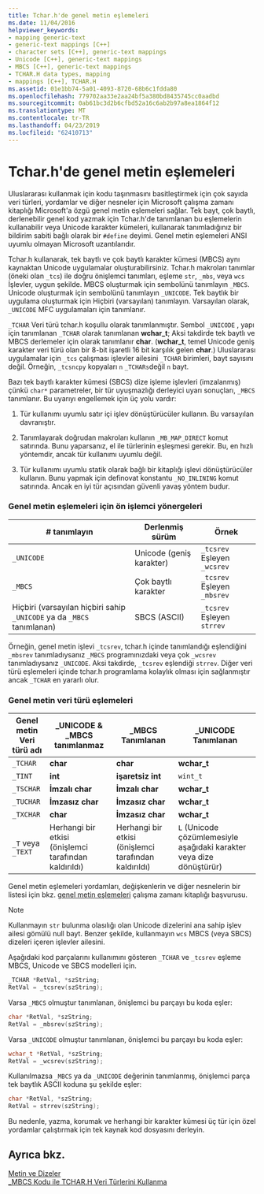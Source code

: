 ```yaml
---
title: Tchar.h'de genel metin eşlemeleri
ms.date: 11/04/2016
helpviewer_keywords:
- mapping generic-text
- generic-text mappings [C++]
- character sets [C++], generic-text mappings
- Unicode [C++], generic-text mappings
- MBCS [C++], generic-text mappings
- TCHAR.H data types, mapping
- mappings [C++], TCHAR.H
ms.assetid: 01e1bb74-5a01-4093-8720-68b6c1fdda80
ms.openlocfilehash: 779702aa33e2aa24bf5a380bd8435745cc0aadbd
ms.sourcegitcommit: 0ab61bc3d2b6cfbd52a16c6ab2b97a8ea1864f12
ms.translationtype: MT
ms.contentlocale: tr-TR
ms.lasthandoff: 04/23/2019
ms.locfileid: "62410713"
---
```

# <a name="generic-text-mappings-in-tcharh"></a>Tchar.h'de genel metin eşlemeleri

Uluslararası kullanmak için kodu taşınmasını basitleştirmek için çok sayıda veri türleri, yordamlar ve diğer nesneler için Microsoft çalışma zamanı kitaplığı Microsoft'a özgü genel metin eşlemeleri sağlar. Tek bayt, çok baytlı, derlenebilir genel kod yazmak için Tchar.h'de tanımlanan bu eşlemelerin kullanabilir veya Unicode karakter kümeleri, kullanarak tanımladığınız bir bildirim sabiti bağlı olarak bir `#define` deyimi. Genel metin eşlemeleri ANSI uyumlu olmayan Microsoft uzantılarıdır.

Tchar.h kullanarak, tek baytlı ve çok baytlı karakter kümesi (MBCS) aynı kaynaktan Unicode uygulamalar oluşturabilirsiniz. Tchar.h makroları tanımlar (öneki olan `_tcs`) ile doğru önişlemci tanımları, eşleme `str`, `_mbs`, veya `wcs` İşlevler, uygun şekilde. MBCS oluşturmak için sembolünü tanımlayın `_MBCS`. Unicode oluşturmak için sembolünü tanımlayın `_UNICODE`. Tek baytlık bir uygulama oluşturmak için Hiçbiri (varsayılan) tanımlayın. Varsayılan olarak, `_UNICODE` MFC uygulamaları için tanımlanır.

`_TCHAR` Veri türü tchar.h koşullu olarak tanımlanmıştır. Sembol `_UNICODE` , yapı için tanımlanan `_TCHAR` olarak tanımlanan **wchar_t**; Aksi takdirde tek baytlı ve MBCS derlemeler için olarak tanımlanır **char**. (**wchar_t**, temel Unicode geniş karakter veri türü olan bir 8-bit işaretli 16 bit karşılık gelen **char**.) Uluslararası uygulamalar için `_tcs` çalışması işlevler ailesini `_TCHAR` birimleri, bayt sayısını değil. Örneğin, `_tcsncpy` kopyaları `n` `_TCHARs`değil `n` bayt.

Bazı tek baytlı karakter kümesi (SBCS) dize işleme işlevleri (imzalanmış) çünkü `char*` parametreler, bir tür uyuşmazlığı derleyici uyarı sonuçları, `_MBCS` tanımlanır. Bu uyarıyı engellemek için üç yolu vardır:

1. Tür kullanımı uyumlu satır içi işlev dönüştürücüler kullanın. Bu varsayılan davranıştır.

1. Tanımlayarak doğrudan makroları kullanın `_MB_MAP_DIRECT` komut satırında. Bunu yaparsanız, el ile türlerinin eşleşmesi gerekir. Bu, en hızlı yöntemdir, ancak tür kullanımı uyumlu değil.

1. Tür kullanımı uyumlu statik olarak bağlı bir kitaplığı işlevi dönüştürücüler kullanın. Bunu yapmak için definovat konstantu `_NO_INLINING` komut satırında. Ancak en iyi tür açısından güvenli yavaş yöntem budur.

### <a name="preprocessor-directives-for-generic-text-mappings"></a>Genel metin eşlemeleri için ön işlemci yönergeleri

|# tanımlayın|Derlenmiş sürüm|Örnek|
|---------------|----------------------|-------------|
|`_UNICODE`|Unicode (geniş karakter)|`_tcsrev` Eşleyen `_wcsrev`|
|`_MBCS`|Çok baytlı karakter|`_tcsrev` Eşleyen `_mbsrev`|
|Hiçbiri (varsayılan hiçbiri sahip `_UNICODE` ya da `_MBCS` tanımlanan)|SBCS (ASCII)|`_tcsrev` Eşleyen `strrev`|

Örneğin, genel metin işlevi `_tcsrev`, tchar.h içinde tanımlandığı eşlendiğini `_mbsrev` tanımladıysanız `_MBCS` programınızdaki veya çok `_wcsrev` tanımladıysanız `_UNICODE`. Aksi takdirde, `_tcsrev` eşlendiği `strrev`. Diğer veri türü eşlemeleri içinde tchar.h programlama kolaylık olması için sağlanmıştır ancak `_TCHAR` en yararlı olur.

### <a name="generic-text-data-type-mappings"></a>Genel metin veri türü eşlemeleri

|Genel metin<br /> Veri türü adı|_UNICODE &AMP;<br /> _MBCS tanımlanmaz|_MBCS<br /> Tanımlanan|_UNICODE<br /> Tanımlanan|
|--------------------------------------|----------------------------------------|------------------------|---------------------------|
|`_TCHAR`|**char**|**char**|**wchar_t**|
|`_TINT`|**int**|**işaretsiz int**|`wint_t`|
|`_TSCHAR`|**İmzalı char**|**İmzalı char**|**wchar_t**|
|`_TUCHAR`|**İmzasız char**|**İmzasız char**|**wchar_t**|
|`_TXCHAR`|**char**|**İmzasız char**|**wchar_t**|
|`_T` veya `_TEXT`|Herhangi bir etkisi (önişlemci tarafından kaldırıldı)|Herhangi bir etkisi (önişlemci tarafından kaldırıldı)|`L` (Unicode çözümlemesiyle aşağıdaki karakter veya dize dönüştürür)|

Genel metin eşlemeleri yordamları, değişkenlerin ve diğer nesnelerin bir listesi için bkz. [genel metin eşlemeleri](../c-runtime-library/generic-text-mappings.md) çalışma zamanı kitaplığı başvurusu.

> [!NOTE]
>  Kullanmayın `str` bulunma olasılığı olan Unicode dizelerini ana sahip işlev ailesi gömülü null bayt. Benzer şekilde, kullanmayın `wcs` MBCS (veya SBCS) dizeleri içeren işlevler ailesini.

Aşağıdaki kod parçalarını kullanımını gösteren `_TCHAR` ve `_tcsrev` eşleme MBCS, Unicode ve SBCS modelleri için.

```cpp
_TCHAR *RetVal, *szString;
RetVal = _tcsrev(szString);
```

Varsa `_MBCS` olmuştur tanımlanan, önişlemci bu parçayı bu koda eşler:

```cpp
char *RetVal, *szString;
RetVal = _mbsrev(szString);
```

Varsa `_UNICODE` olmuştur tanımlanan, önişlemci bu parçayı bu koda eşler:

```cpp
wchar_t *RetVal, *szString;
RetVal = _wcsrev(szString);
```

Kullanılmazsa `_MBCS` ya da `_UNICODE` değerinin tanımlanmış, önişlemci parça tek baytlık ASCII koduna şu şekilde eşler:

```cpp
char *RetVal, *szString;
RetVal = strrev(szString);
```

Bu nedenle, yazma, korumak ve herhangi bir karakter kümesi üç tür için özel yordamlar çalıştırmak için tek kaynak kod dosyasını derleyin.

## <a name="see-also"></a>Ayrıca bkz.

[Metin ve Dizeler](../text/text-and-strings-in-visual-cpp.md)<br/>
[_MBCS Kodu ile TCHAR.H Veri Türlerini Kullanma](../text/using-tchar-h-data-types-with-mbcs-code.md)
